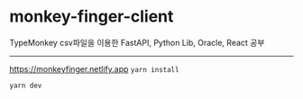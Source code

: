 # monkey-finger-client
TypeMonkey csv파일을 이용한 FastAPI, Python Lib, Oracle, React 공부

---
https://monkeyfinger.netlify.app
`yarn install`

`yarn dev`
